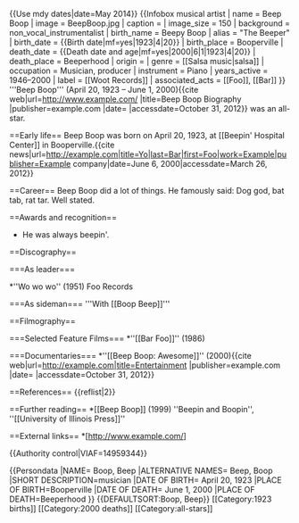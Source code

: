 {{Use mdy dates|date=May 2014}}
{{Infobox musical artist <!-- See Wikipedia:WikiProject_Musicians -->
| name                = Beep Boop
| image               = BeepBoop.jpg
| caption             = 
| image_size          = 150
| background          = non_vocal_instrumentalist
| birth_name          = Beepy Boop
| alias               = "The Beeper"
| birth_date          = {{Birth date|mf=yes|1923|4|20}}
| birth_place         = Booperville
| death_date          = {{Death date and age|mf=yes|2000|6|1|1923|4|20}}
| death_place         = Beeperhood
| origin              = 
| genre               = [[Salsa music|salsa]]
| occupation          = Musician, producer 
| instrument          = Piano
| years_active        = 1946–2000
| label               = [[Woot Records]]
| associated_acts     = [[Foo]], [[Bar]]
}}
'''Beep Boop''' (April 20, 1923 – June 1, 2000)<ref name=age>{{cite web|url=http://www.example.com/ |title=Beep Boop Biography |publisher=example.com |date= |accessdate=October 31, 2012}}</ref> was an all-star.

==Early life==
Beep Boop was born on April 20, 1923, at [[Beepin' Hospital Center]] in Booperville.<ref name="Legacy">{{cite news|url=http://example.com|title=Yo|last=Bar|first=Foo|work=Example|publisher=Example company|date=June 6, 2000|accessdate=March 26, 2012}}</ref>


==Career==
Beep Boop did a lot of things. He famously said: Dog god, bat tab, rat tar. Well stated.

==Awards and recognition==

* He was always beepin'.

==Discography==

===As leader===

*''Wo wo wo'' (1951) Foo Records

===As sideman===
'''With [[Boop Beep]]'''

==Filmography==

===Selected Feature Films===
*''[[Bar Foo]]'' (1986)

===Documentaries===
*''[[Beep Boop: Awesome]]'' (2000)<ref>{{cite web|url=http://example.com|title=Entertainment |publisher=example.com |date= |accessdate=October 31, 2012}}</ref>


==References==
{{reflist|2}}

==Further reading==
*[[Beep Boop]] (1999) ''Beepin and Boopin'', ''[[University of Illinois Press]]''

==External links==
*[http://www.example.com/]

{{Authority control|VIAF=14959344}}

{{Persondata
|NAME= Boop, Beep
|ALTERNATIVE NAMES= Beep, Boop 
|SHORT DESCRIPTION=musician
|DATE OF BIRTH= April 20, 1923
|PLACE OF BIRTH=Booperville
|DATE OF DEATH= June 1, 2000
|PLACE OF DEATH=Beeperhood
}}
{{DEFAULTSORT:Boop, Beep}}
[[Category:1923 births]]
[[Category:2000 deaths]]
[[Category:all-stars]]
